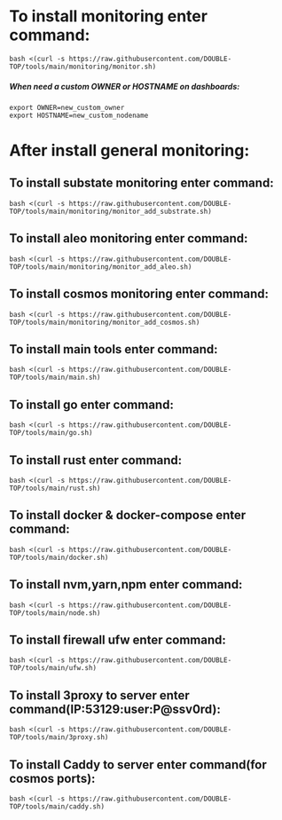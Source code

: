 # To install monitoring enter command:
```
bash <(curl -s https://raw.githubusercontent.com/DOUBLE-TOP/tools/main/monitoring/monitor.sh)
```
##### When need a custom OWNER or HOSTNAME on dashboards:
```
export OWNER=new_custom_owner
export HOSTNAME=new_custom_nodename
```

# After install general monitoring:

## To install substate monitoring enter command:
```
bash <(curl -s https://raw.githubusercontent.com/DOUBLE-TOP/tools/main/monitoring/monitor_add_substrate.sh)
```

## To install aleo monitoring enter command:
```
bash <(curl -s https://raw.githubusercontent.com/DOUBLE-TOP/tools/main/monitoring/monitor_add_aleo.sh)
```

## To install cosmos monitoring enter command:
```
bash <(curl -s https://raw.githubusercontent.com/DOUBLE-TOP/tools/main/monitoring/monitor_add_cosmos.sh)
```


## To install main tools enter command:
```
bash <(curl -s https://raw.githubusercontent.com/DOUBLE-TOP/tools/main/main.sh)
```

## To install go enter command:
```
bash <(curl -s https://raw.githubusercontent.com/DOUBLE-TOP/tools/main/go.sh)
```

## To install rust enter command:
```
bash <(curl -s https://raw.githubusercontent.com/DOUBLE-TOP/tools/main/rust.sh)
```

## To install docker & docker-compose enter command:
```
bash <(curl -s https://raw.githubusercontent.com/DOUBLE-TOP/tools/main/docker.sh)
```

## To install nvm,yarn,npm enter command:
```
bash <(curl -s https://raw.githubusercontent.com/DOUBLE-TOP/tools/main/node.sh)
```

## To install firewall ufw enter command:
```
bash <(curl -s https://raw.githubusercontent.com/DOUBLE-TOP/tools/main/ufw.sh)
```

## To install 3proxy to server enter command(IP:53129:user:P@ssv0rd):
```
bash <(curl -s https://raw.githubusercontent.com/DOUBLE-TOP/tools/main/3proxy.sh)
```

## To install Caddy to server enter command(for cosmos ports):
```
bash <(curl -s https://raw.githubusercontent.com/DOUBLE-TOP/tools/main/caddy.sh)
```
